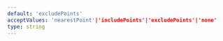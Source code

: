 ```yaml
---
default: 'excludePoints'
acceptValues: 'nearestPoint'|'includePoints'|'excludePoints'|'none'
type: string
---
```

